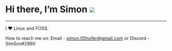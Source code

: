 # Hi there, I’m Simon ![](https://user-images.githubusercontent.com/18350557/176309783-0785949b-9127-417c-8b55-ab5a4333674e.gif)

<hr>

I ❤️ Linux and FOSS.




How to reach me on: Email - simon.05hofer@gmail.com or Discord - SimSon#2990
